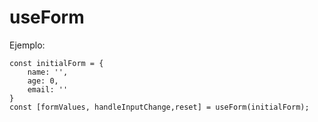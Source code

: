 # useForm

Ejemplo:

```
const initialForm = {
    name: '',
    age: 0,
    email: ''
}
const [formValues, handleInputChange,reset] = useForm(initialForm);
```